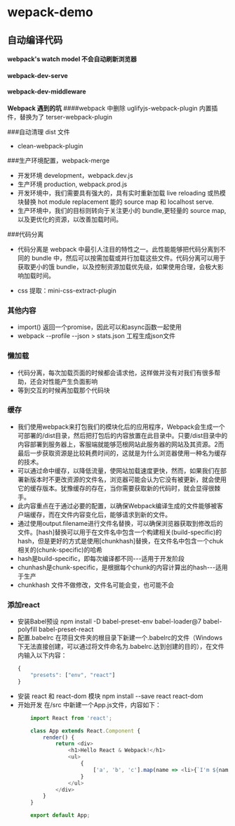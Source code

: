 # wepack-demo

## 自动编译代码

#### webpack's watch model 不会自动刷新浏览器

#### webpack-dev-serve

#### webpack-dev-middleware

**Webpack 遇到的坑**
####webpack 中删除 uglifyjs-webpack-plugin 内置插件，替换为了 terser-webpack-plugin

###自动清理 dist 文件

- clean-webpack-plugin

###生产环境配置，webpack-merge

- 开发环境 development，webpack.dev.js
- 生产环境 production, webpack.prod.js
- 开发环境中，我们需要具有强大的，具有实时重新加载 live reloading 或热模块替换 hot module replacement 能的 source map 和 localhost serve.
- 生产环境中，我们的目标则转向于关注更小的 bundle,更轻量的 source map,以及更优化的资源，以改善加载时间。

###代码分离

- 代码分离是 webpack 中最引人注目的特性之一。此性能能够把代码分离到不同的 bundle 中，然后可以按需加载或并行加载这些文件。代码分离可以用于获取更小的饿 bundle，以及控制资源加载优先级，如果使用合理，会极大影响加载时间。

- css 提取：mini-css-extract-plugin


### 其他内容
- import() 返回一个promise，因此可以和async函数一起使用
-  webpack --profile --json > stats.json 工程生成json文件


### 懒加载
- 代码分离，每次加载页面的时候都会请求他，这样做并没有对我们有很多帮助，还会对性能产生负面影响
- 等到交互的时候再加载那个代码块

### 缓存
- 我们使用webpack来打包我们的模块化后的应用程序，Webpack会生成一个可部署的/dist目录，然后把打包后的内容放置在此目录中。只要/dist目录中的内容部署到服务器上，客服端就能够范根网站此服务器的网站及其资源。2️而最后一步获取资源是比较耗费时间的，这就是为什么浏览器使用一种名为缓存的技术。
- 可以通过命中缓存，以降低流量，使网站加载速度更快，然而，如果我们在部署新版本时不更改资源的文件名，浏览器可能会认为它没有被更新，就会使用它的缓存版本。犹豫缓存的存在，当你需要获取新的代码时，就会显得很棘手。
- 此内容重点在于通过必要的配置，以确保Webpack编译生成的文件能够被客户端缓存，而在文件内容变化后，能够请求到新的文件。
- 通过使用output.filename进行文件名替换，可以确保浏览器获取到修改后的文件。[hash]替换可以用于在文件名中包含一个构建相关(build-specific)的hash，但是更好的方式是使用[chunkhash]替换，在文件名中包含一个chuk相关的(chunk-specific)的哈希
- hash是build-specific，即每次编译都不同---适用于开发阶段
- chunhash是chunk-specific，是根据每个chunk的内容计算出的hash---适用于生产
- chunkhash 文件不做修改，文件名可能会变，也可能不会

### 添加react
- 安装Babel预设 
    npm install -D babel-preset-env babel-loader@7 babel-polyfill babel-preset-react
- 配置.babelrc
    在项目文件夹的根目录下新建一个.babelrc的文件（Windows下无法直接创建，可以通过将文件命名为.babelrc.达到创建的目的），在文件内输入以下内容：
    ```javascript
    {
        "presets": ["env", "react"]
    }
    ```
- 安装 react 和 react-dom 模块
    npm install --save react react-dom
- 开始开发
    在/src 中新建一个App.js文件，内容如下：
    ```javascript
        import React from 'react';

        class App extends React.Component {
            render() {
                return <div>
                    <h1>Hello React & Webpack!</h1>
                    <ul>
                        {
                            ['a', 'b', 'c'].map(name => <li>{`I'm ${name}!`}</li> )
                        }
                    </ul>
                </div>
            }
        }

        export default App;
    ```